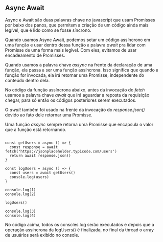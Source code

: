 ## Async Await

Async e Await são duas palavras chave no javascript que usam Promisses por baixo dos panos, que permitem a criação de um código ainda mais legível, que é lido como se fosse síncrono.

Quando usamos Async Await, podemos setar um código assíncrono em uma função e usar dentro dessa função a palavra *await* pra lidar com Promisse de uma forma mais legível. Com eles, evitamos de usar encadeamento de Promisses.

Quando usamos a palavra chave *assync* na frente da declaração de uma função, ela passa a ser uma função assíncrona. Isso significa que quando a função for invocada, ela irá retornar uma Promisse, independente do conteúdo dentro dela.

No código da função assíncrona abaixo, antes da invocação do *fetch* usamos a palavra chave *await* que irá aguardar a reposta da requisição chegar, para só então os códigos posteriores serem executados.

O *await* também foi usado na frente da invocação do *response.json()* devido ao fato dele retornar uma Promisse.

Uma função *assync* sempre retorna uma Promisse que encapsula o valor que a função está retornando.

``` 

const getUsers = async () => {
  const response = await fetch('https://jsonplaceholder.typicode.com/users')
  return await response.json()
}

const logUsers = async () => {
  const users = await getUsers()
  console.log(users)
}

console.log(1)
console.log(2)

logUsers()

console.log(3)
console.log(4)

```
No código acima, todos os consoles.log serão executados e depois que a operação assíncrona da logUsers() é finalizada, no final da thread o array de usuários será exibido no console.
